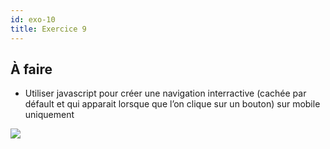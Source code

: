 ```yaml
---
id: exo-10
title: Exercice 9
---
```


## À faire

- Utiliser javascript pour créer une navigation interractive (cachée par défault et qui apparait lorsque que l’on clique sur un bouton) sur mobile uniquement

![](/cours_web_2e/img/exercices/exo-10/exo-10.gif)
